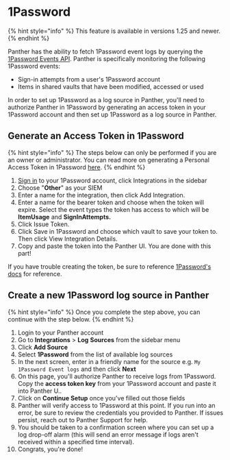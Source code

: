 # 1Password

{% hint style="info" %}
This feature is available in versions 1.25 and newer.
{% endhint %}

Panther has the ability to fetch 1Password event logs by querying the [1Password Events API](https://support.1password.com/events-api-reference/). Panther is specifically monitoring the following 1Password events:

* Sign-in attempts from a user's 1Password account
* Items in shared vaults that have been modified, accessed or used

In order to set up 1Password as a log source in Panther, you'll need to authorize Panther in 1Password by generating an access token in your 1Password account and then set up 1Password as a log source in Panther.&#x20;

## Generate an Access Token in 1Password

{% hint style="info" %}
The steps below can only be performed if you are an owner or administrator. You can read more on generating a Personal Access Token in 1Password [here](https://docs.github.com/en/github/authenticating-to-github/keeping-your-account-and-data-secure/creating-a-personal-access-token).
{% endhint %}

1. [Sign in](https://start.1password.com/signin) to your 1Password account, click Integrations in the sidebar
2. Choose "**Other**" as your SIEM
3. Enter a name for the integration, then click Add Integration.
4. Enter a name for the bearer token and choose when the token will expire. Select the event types the token has access to which will be **ItemUsage** and **SignInAttempts.**
5. Click Issue Token.
6. Click Save in 1Password and choose which vault to save your token to. Then click View Integration Details.
7. Copy and paste the token into the Panther UI. You are done with this part!

If you have trouble creating the token, be sure to reference [1Password's docs](https://support.1password.com/events-reporting/) for reference.

## Create a new 1Password log source in Panther

{% hint style="info" %}
Once you complete the step above, you can continue with the step below.
{% endhint %}

1. Login to your Panther account
2. Go to **Integrations** > **Log** **Sources** from the sidebar menu
3. Click **Add Source**
4. Select **1Password** from the list of available log sources
5. In the next screen, enter in a friendly name for the source e.g. `My 1Password Event logs` and then click **Next**
6. On this page, you'll authorize Panther to receive logs from 1Password. Copy the **access token key** from your 1Password account and  paste it into Panther U..
7. Click on **Continue Setup** once you've filled out those fields
8. Panther will verify access to 1Password at this point. If you run into an error, be sure to review the credentials you provided to Panther. If issues persist, reach out to Panther Support for help.
9. You should be taken to a confirmation screen where you can set up a log drop-off alarm (this will send an error message if logs aren't received within a specified time interval).
10. Congrats, you're done!

